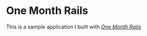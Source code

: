 # One Month Rails

This is a sample application I built with
[*One Month Rails*](http://onemonthrails.com)